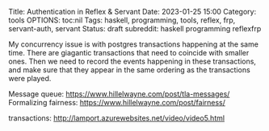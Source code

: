 Title: Authentication in Reflex & Servant
Date: 2023-01-25 15:00
Category: tools
OPTIONS: toc:nil
Tags: haskell, programming, tools, reflex, frp, servant-auth, servant
Status: draft
subreddit: haskell programming reflexfrp

My concurrency issue is with postgres transactions happening at the same time.
There are giagantic transactions that need to coincide with smaller ones.
Then we need to record the events happening in these transactions,
and make sure that they appear in the same ordering as the transactions were played.


Message queue: https://www.hillelwayne.com/post/tla-messages/
Formalizing fairness: https://www.hillelwayne.com/post/fairness/

transactions: http://lamport.azurewebsites.net/video/video5.html

